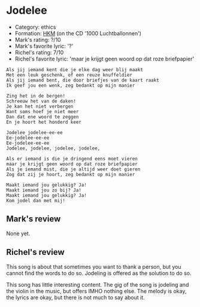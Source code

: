 # Jodelee

 * Category: ethics
 * Formation: [HKM](Hkm.md) (on the CD '1000 Luchtballonnen')
 * Mark's rating: ?/10
 * Mark's  favorite lyric: '?'
 * Richel's rating: 7/10
 * Richel's  favorite lyric: 'maar je krijgt geen woord op dat roze briefpapier'

```
Als jij iemand kent die je elke dag weer blij maakt
Met een leuk geschenk, of een reuze knuffeldier
Als jij iemand bent, die door briefjes van de kaart raakt
Ik geef jou een wenk, zeg bedankt op mijn manier

Zing het in de bergen!
Schreeuw het van de daken!
Je kan het niet verbergen
Want soms hoef je niet meer 
Dan dat ene woord te zeggen
En je hoort het honderd keer

Jodelee jodelee-ee-ee
Ee-jodelee-ee-ee
Ee-jodelee-ee-ee
Jodelee, jodelee, jodelee, jodelee, 

Als er iemand is die je dringend eens moet vieren
maar je krijgt geen woord op dat roze briefpapier
Als je iemand mist, die je altijd weer doet gieren
Zog dat zij je hoort, zeg bedankt op mijn manier

Maakt iemand jou gelukkig? Ja!
Maakt iemand jou zo bij? Ja!
Maakt iemand jou gelukkig? Ja!
Kom jodel dan met mij!

```

## Mark's review

None yet.

## Richel's review

This song is about that sometimes you want to thank a person, but you cannot find the words to do so. Jodeling is offered as the solution to do so.

This song has little interesting content. The gig of the song is jodeling and the violin in the music,
but offers IMHO nothing else. The melody is okay, the lyrics are okay, but there is not much to say about it.
